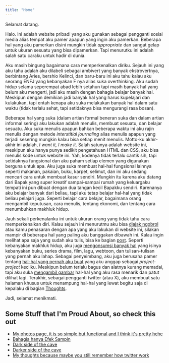 ```yaml
---
title: "Home"
---
```

Selamat datang.

Halo. Ini adalah website pribadi yang aku gunakan sebagai pengganti sosial media alias tempat aku pamer 
apapun yang ingin aku pamerkan. Beberapa hal yang aku pamerkan disini mungkin tidak *appropriate* dan sangat gelap untuk ukuran sesuatu yang bisa dipamerkan. Tapi menurutku ini adalah salah satu caraku untuk hadir di dunia. 

Aku masih bingung bagaimana cara memperkenalkan diriku. Sejauh ini yang aku tahu adalah aku dilabeli sebagai ambivert yang banyak ekstrovertnya, berbintang Aries, bershio Kelinci, dan baru-baru ini aku tahu kalau aku seorang ENFJ yang kebanyakan F nya alias suka overthinking. Aku sudah hidup selama seperempat abad lebih setahun tapi masih banyak hal yang belum aku mengerti, jadi aku masih dengan bahagia belajar banyak hal. Meskipun dengan demikian jadi banyak hal yang harus kupelajari dan kulakukan, tapi entah kenapa aku suka melakukan banyak hal dalam satu waktu (tidak terlalu sehat, tapi setidaknya bisa mengurangi rasa bosan).

Beberapa hal yang suka (dalam artian formal beneran suka dan dalam artian informal sering) aku lakukan adalah menulis, membuat sesuatu, dan belajar sesuatu. Aku suka menulis apapun bahkan beberapa waktu ini aku rajin menulis dengan metode *interstitial journaling* alias menulis apapun yang terjadi sesering mungkin kalau bisa setiap menit menulis. Motto-ku akhir-akhir ini adalah, *I want it, I make it*. Salah satunya adalah website ini, meskipun aku hanya punya sedikit pengetahuan HTML dan CSS, aku bisa menulis kode untuk website ini. Yah, kodenya tidak terlalu cantik sih, tapi setidaknya fungsional dan aku paham setiap elemen yang digunakan berguna untuk apa. Aku juga suka membuat hal-hal fungsional lainnya seperti makanan, pakaian, buku, karpet, selimut, dan ini aku sedang mencari cara untuk membuat kasur sendiri. Mungkin itu karena aku datang dari Bapak yang super kreatif sampai-sampai rumah yang keluargaku tempati ini pun dibuat dengan dua tangan kecil Bapakku sendiri. Karenanya aku belajar banyak dari beliau, tapi aku tetap belajar hal-hal yang tidak beliau pelajari juga. Seperti belajar cara belajar, bagaimana orang mengambil keputusan, cara menulis, tentang ekonomi, dan tentang cara menumbuhkan makhluk hidup.

Jauh sekali perkenalanku ini untuk ukuran orang yang tidak tahu cara memperkenalkan diri. Kalau sejauh ini menurutmu aku bisa [diajak ngobrol](https://x.com/satriafii/) atau kamu penasaran dengan apa yang aku lakukan di website ini, silakan mampir di beberapa hal yang paling aku banggakan dibawah ini. Kalau ingin melihat apa saja yang sudah aku tulis, bisa ke bagian [post](/post/). Seperti kebanyakan makhluk hidup, aku juga [mengonsumsi banyak hal](/consumptions/) yang isinya kebanyakan buku, series drama, film, lagu, webtoon, dan tulisan-tulisan yang pernah aku lahap. Sebagai penyeimbang, aku juga berusaha pamer tentang [hal-hal yang pernah aku buat](/creations/) yang aku anggap sebagai *project-project* kecilku. Meskipun belum terlalu bagus dan alatnya kurang memadai, tapi aku suka [mengambil gambar](/photos/) hal-hal yang aku rasa menarik dan patut dilihat lagi. Terakhir, sebagai pengganti twitter (atau X), aku membuat satu halaman khusus untuk menampung hal-hal yang lewat begitu saja di kepalaku di bagian [Thoughts](/thoughts/).

Jadi, selamat menikmati.

## Some Stuff that I'm Proud About, so check this out
- [My photos page, it is so simple but functional and I think it's pretty hehe](/photos/)
- [Bahagia hanya Efek Sampin](/post/bahagia-hanya-efek-samping)
- [Dark side of the cave](/post/can-i-just-die/)
- [Darker side of the cave](/post/i-scare-me/)
- [My thoughts because maybe you still remember how twitter work](/thoughts/)
